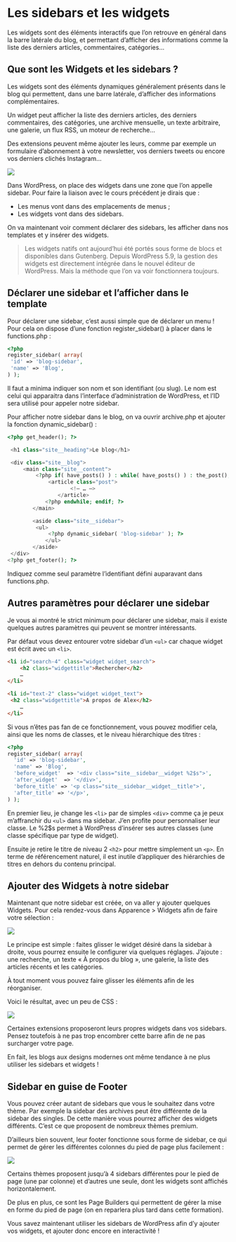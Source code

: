 # Les sidebars et les widgets

Les widgets sont des éléments interactifs que l’on retrouve en général dans la barre latérale du blog, et permettant d’afficher des informations comme la liste des derniers articles, commentaires, catégories…

## Que sont les Widgets et les sidebars ?

Les widgets sont des éléments dynamiques généralement présents dans le blog qui permettent, dans une barre latérale, d’afficher des informations complémentaires.

Un widget peut afficher la liste des derniers articles, des derniers commentaires, des catégories, une archive mensuelle, un texte arbitraire, une galerie, un flux RSS, un moteur de recherche…

Des extensions peuvent même ajouter les leurs, comme par exemple un formulaire d’abonnement à votre newsletter, vos derniers tweets ou encore vos derniers clichés Instagram…

![](https://capitainewp.io/wp-content/uploads/2019/02/sidebar-flywheel-1600x1134.jpg.webp)

Dans WordPress, on place des widgets dans une zone que l’on appelle sidebar. Pour faire la liaison avec le cours précédent je dirais que :

- Les menus vont dans des emplacements de menus ;
- Les widgets vont dans des sidebars.

On va maintenant voir comment déclarer des sidebars, les afficher dans nos templates et y insérer des widgets.

> Les widgets natifs ont aujourd’hui été portés sous forme de blocs et disponibles dans Gutenberg. Depuis WordPress 5.9, la gestion des widgets est directement intégrée dans le nouvel éditeur de WordPress. Mais la méthode que l’on va voir fonctionnera toujours.

## Déclarer une sidebar et l’afficher dans le template

Pour déclarer une sidebar, c’est aussi simple que de déclarer un menu ! Pour cela on dispose d’une fonction register_sidebar() à placer dans le functions.php :

```php
<?php 
register_sidebar( array(
 'id' => 'blog-sidebar',
 'name' => 'Blog',
) );
```

Il faut a minima indiquer son nom et son identifiant (ou slug). Le nom est celui qui apparaitra dans l’interface d’administration de WordPress, et l’ID sera utilisé pour appeler notre sidebar.

Pour afficher notre sidebar dans le blog, on va ouvrir archive.php et ajouter la fonction dynamic_sidebar() :

```php
<?php get_header(); ?>

 <h1 class="site__heading">Le blog</h1>

 <div class="site__blog">
     <main class="site__content">
         <?php if( have_posts() ) : while( have_posts() ) : the_post(); ?>
             <article class="post">
                    <!– … –>
                </article>
            <?php endwhile; endif; ?>
        </main>

        <aside class="site__sidebar">
         <ul>
             <?php dynamic_sidebar( 'blog-sidebar' ); ?>
            </ul>
        </aside>
 </div> 
<?php get_footer(); ?>
```

Indiquez comme seul paramètre l’identifiant défini auparavant dans functions.php.

## Autres paramètres pour déclarer une sidebar

Je vous ai montré le strict minimum pour déclarer une sidebar, mais il existe quelques autres paramètres qui peuvent se montrer intéressants.

Par défaut vous devez entourer votre sidebar d’un `<ul>` car chaque widget est écrit avec un `<li>`.

```html
<li id="search-4" class="widget widget_search">
    <h2 class="widgettitle">Rechercher</h2>
    …
</li>

<li id="text-2" class="widget widget_text">
 <h2 class="widgettitle">A propos de Alex</h2>
    …
</li>
```

Si vous n’êtes pas fan de ce fonctionnement, vous pouvez modifier cela, ainsi que les noms de classes, et le niveau hiérarchique des titres :

```php
<?php 
register_sidebar( array(
  'id' => 'blog-sidebar',
  'name' => 'Blog',
  'before_widget'  => '<div class="site__sidebar__widget %2$s">',
  'after_widget'  => '</div>',
  'before_title' => '<p class="site__sidebar__widget__title">',
  'after_title' => '</p>',
) );
```

En premier lieu, je change les `<li>` par de simples `<div>` comme ça je peux m’affranchir du `<ul>` dans ma sidebar. J’en profite pour personnaliser leur classe. Le %2$s permet à WordPress d’insérer ses autres classes (une classe spécifique par type de widget).

Ensuite je retire le titre de niveau 2 `<h2>` pour mettre simplement un `<p>`. En terme de référencement naturel, il est inutile d’appliquer des hiérarchies de titres en dehors du contenu principal.

## Ajouter des Widgets à notre sidebar

Maintenant que notre sidebar est créée, on va aller y ajouter quelques Widgets. Pour cela rendez-vous dans Apparence > Widgets afin de faire votre sélection :

![](https://capitainewp.io/wp-content/uploads/2019/02/widgets-wordpress-1600x993.jpg.webp)

Le principe est simple : faites glisser le widget désiré dans la sidebar à droite, vous pourrez ensuite le configurer via quelques réglages. J’ajoute : une recherche, un texte « À propos du blog », une galerie, la liste des articles récents et les catégories.

À tout moment vous pouvez faire glisser les éléments afin de les réorganiser.

Voici le résultat, avec un peu de CSS :

![](https://capitainewp.io/wp-content/uploads/2019/02/blog-sidebar-1600x1190.jpg.webp)

Certaines extensions proposeront leurs propres widgets dans vos sidebars. Pensez toutefois à ne pas trop encombrer cette barre afin de ne pas surcharger votre page.

En fait, les blogs aux designs modernes ont même tendance à ne plus utiliser les sidebars et widgets !

## Sidebar en guise de Footer

Vous pouvez créer autant de sidebars que vous le souhaitez dans votre thème. Par exemple la sidebar des archives peut être différente de la sidebar des singles. De cette manière vous pourrez afficher des widgets différents. C’est ce que proposent de nombreux thèmes premium.

D’ailleurs bien souvent, leur footer fonctionne sous forme de sidebar, ce qui permet de gérer les différentes colonnes du pied de page plus facilement :

![](https://capitainewp.io/wp-content/uploads/2019/02/salient-footer-cols-1600x1060.jpg.webp)

Certains thèmes proposent jusqu’à 4 sidebars différentes pour le pied de page (une par colonne) et d’autres une seule, dont les widgets sont affichés horizontalement.

De plus en plus, ce sont les Page Builders qui permettent de gérer la mise en forme du pied de page (on en reparlera plus tard dans cette formation).

Vous savez maintenant utiliser les sidebars de WordPress afin d’y ajouter vos widgets, et ajouter donc encore en interactivité !
